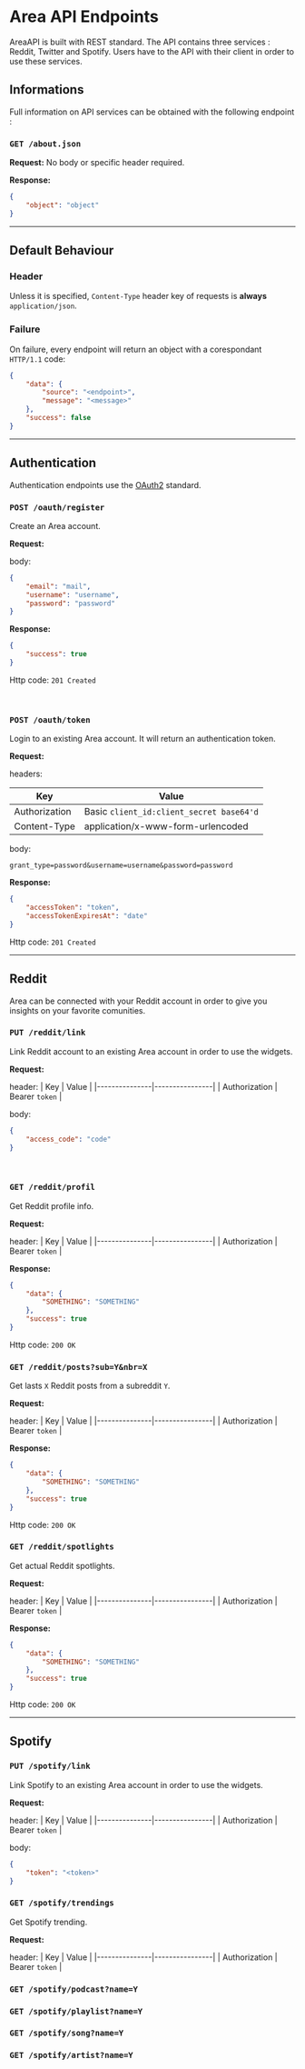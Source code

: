 # Area API Endpoints

AreaAPI is built with REST standard. The API contains three services : Reddit, Twitter and Spotify. Users have to the API with their client in order to use these services.

## Informations

Full information on API services can be obtained with the following endpoint :


### `GET /about.json`

**Request:**
No body or specific header required.

**Response:**
```json
{
    "object": "object"
}
```

---
## Default Behaviour

### Header
Unless it is specified, `Content-Type` header key of requests is **always** `application/json`.


### Failure

On failure, every endpoint will return an object with a corespondant `HTTP/1.1` code:

```json
{
    "data": {
        "source": "<endpoint>",
        "message": "<message>"
    },
    "success": false
}
```

---
## Authentication

Authentication endpoints use the [OAuth2](https://oauth.net/2/) standard.


### `POST /oauth/register`

Create an Area account.

**Request:**

body:
```json
{
    "email": "mail",
    "username": "username",
    "password": "password"
}
```

**Response:**
```json
{
    "success": true
}
```
Http code: `201 Created`

<br>


### `POST /oauth/token`

Login to an existing Area account. It will return an authentication token.

**Request:**

headers:

| Key           | Value                                    |
|---------------|------------------------------------------|
| Authorization | Basic `client_id:client_secret base64'd` |
| Content-Type  | application/x-www-form-urlencoded        |

body:
```
grant_type=password&username=username&password=password
```
**Response:**
```json
{
    "accessToken": "token",
    "accessTokenExpiresAt": "date"
}
```
Http code: `201 Created`


---
## Reddit
Area can be connected with your Reddit account in order to give you insights on your favorite comunities.

### `PUT /reddit/link`

Link Reddit account to an existing Area account in order to use the widgets.

**Request:**

header:
| Key           | Value          |
|---------------|----------------|
| Authorization | Bearer `token` |

body:
```json
{
    "access_code": "code"
}
```

<br>

### `GET /reddit/profil`

Get Reddit profile info.

**Request:**

header:
| Key           | Value          |
|---------------|----------------|
| Authorization | Bearer `token` |

**Response:**
```json
{
    "data": {
        "SOMETHING": "SOMETHING"
    },
    "success": true
}
```
Http code: `200 OK`

### `GET /reddit/posts?sub=Y&nbr=X`

Get lasts `X` Reddit posts from a subreddit `Y`.

**Request:**

header:
| Key           | Value          |
|---------------|----------------|
| Authorization | Bearer `token` |

**Response:**
```json
{
    "data": {
        "SOMETHING": "SOMETHING"
    },
    "success": true
}
```
Http code: `200 OK`

### `GET /reddit/spotlights`

Get actual Reddit spotlights.

**Request:**

header:
| Key           | Value          |
|---------------|----------------|
| Authorization | Bearer `token` |

**Response:**
```json
{
    "data": {
        "SOMETHING": "SOMETHING"
    },
    "success": true
}
```
Http code: `200 OK`

---
## Spotify

### `PUT /spotify/link`

Link Spotify to an existing Area account in order to use the widgets.

**Request:**

header:
| Key           | Value          |
|---------------|----------------|
| Authorization | Bearer `token` |

body:
```json
{
    "token": "<token>"
}
```

### `GET /spotify/trendings`

Get Spotify trending.

**Request:**

header:
| Key           | Value          |
|---------------|----------------|
| Authorization | Bearer `token` |

### `GET /spotify/podcast?name=Y`

### `GET /spotify/playlist?name=Y`

### `GET /spotify/song?name=Y`

### `GET /spotify/artist?name=Y`